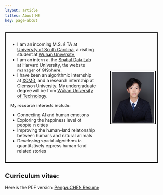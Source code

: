 ```yaml
---
layout: article
titles: About ME
key: page-about
---
```


<style>
  .content-wrapper {
    display: flex;
    align-items: center;
    justify-content: space-between;
    border: 2px solid black; /* 边框 */
    padding: 15px; /* 内边距，确保内容不会紧贴边框 */
    margin-bottom: 15px; /* 控制每个内容块之间的间距 */
  }

  .text-content {
    width: 60%;
    padding-right: 20px; /* 右侧内边距，确保文字和图片之间有间距 */
  }

  .image-content {
    width: 30%;
  }

  .image-content img {
    width: 100%;
    border: 2px solid black; /* 给图片添加红色边框 */
    padding: 3px; /* 给图片添加内边距，确保边框不会紧贴图片 */
  }
</style>

<div class="content-wrapper">
  <div class="text-content">
    <p>
    <ul>
      <li>I am an incoming M.S. & TA at <a href="https://sc.edu/study/colleges_schools/artsandsciences/geography/">University of South Carolina</a>, a visiting student at <a href="https://only4john.github.io/">Wuhan University</a>,  </li>
      <li>I am an intern at the <a href="https://projects.iq.harvard.edu/chinadatalab">Spatial Data Lab</a> at Harvard University, the website manager of <a href="https://gisphere.info/">GISphere</a>. </li>
      <li>I have been an algorithmic internship at <a href="https://en.wikipedia.org/wiki/XCMG">XCMG</a>, and a research internship at Clemson University. My undergraduate degree will be from <a href="https://en.wikipedia.org/wiki/Wuhan_University_of_Technology">Wuhan University of Technology</a>. </li>
    </ul>
    </p>
    <p>My research interests include:</p>
    <ul>
      <li>Connecting AI and human emotions</li>
      <li>Exploring the happiness level of people in cities</li>
      <li>Improving the human-land relationship between humans and natural animals</li>
      <li>Developing spatial algorithms to quantitatively express human-land related stories</li>
    </ul>
  </div>
  <div class="image-content">
    <img src="https://github.com/Pengyu-gis/Pengyu-gis.github.io/blob/master/assets/images/me_1.jpg?raw=true" alt="Personal Image" style="width: 100%;" />  
  </div>
</div>

## Curriculum vitae:
Here is the PDF version: [PengyuCHEN Résumé](/Pengyu-CV.pdf)
<br>
